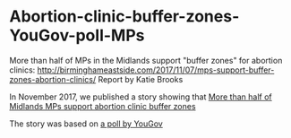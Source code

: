 # Abortion-clinic-buffer-zones-YouGov-poll-MPs
More than half of MPs in the Midlands support "buffer zones" for abortion clinics:
http://birminghameastside.com/2017/11/07/mps-support-buffer-zones-abortion-clinics/
Report by Katie Brooks

In November 2017, we published a story showing that <a href="http://birminghameastside.com/2017/11/07/mps-support-buffer-zones-abortion-clinics/" target="_blank">More than half of Midlands MPs support abortion clinic buffer zones</a>

The story was based on <a href="Abortion-buffer-zone-poll/BPAS_MPs_Survey_Oct17.xlsx" target="_blank"> a poll by YouGov</a>
